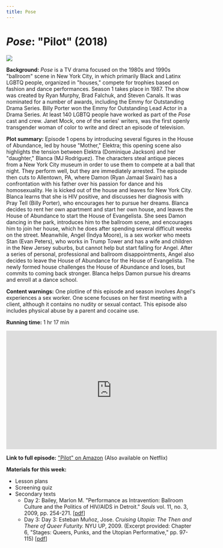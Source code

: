 ```yaml
---
title: Pose
---
```

# *Pose*: "Pilot" (2018)

<a href="https://cdn.cinematerial.com/p/297x/78e0qhjg/pose-movie-poster-md.jpg?v=1539966578">
<img src="https://cdn.cinematerial.com/p/297x/78e0qhjg/pose-movie-poster-md.jpg?v=1539966578" class="poster">
</a>

**Background:** *Pose* is a TV drama focused on the 1980s and 1990s "ballroom" scene in New York City, in which primarily Black and Latinx LGBTQ people, organized in "houses," compete for trophies based on fashion and dance performances. Season 1 takes place in 1987. The show was created by Ryan Murphy, Brad Falchuk, and Steven Canals. It was nominated for a number of awards, including the Emmy for Outstanding Drama Series. Billy Porter won the Emmy for Outstanding Lead Actor in a Drama Series. At least 140 LGBTQ people have worked as part of the *Pose* cast and crew. Janet Mock, one of the series' writers, was the first openly transgender woman of color to write and direct an episode of television.

**Plot summary:** Episode 1 opens by introducing several figures in the House of Abundance, led by house "Mother," Elektra; this opening scene also highlights the tension between Elektra (Dominique Jackson) and her "daughter," Blanca (MJ Rodriguez). The characters steal antique pieces from a New York City museum in order to use them to compete at a ball that night. They perform well, but they are immediately arrested. The episode then cuts to Allentown, PA, where Damon (Ryan Jamaal Swain) has a confrontation with his father over his passion for dance and his homosexuality. He is kicked out of the house and leaves for New York City. Blanca learns that she is HIV positive, and discusses her diagnosis with Pray Tell (Billy Porter), who encourages her to pursue her dreams. Blanca decides to rent her own apartment and start her own house, and leaves the House of Abundance to start the House of Evangelista. She sees Damon dancing in the park, introduces him to the ballroom scene, and encourages him to join her house, which he does after spending several difficult weeks on the street. Meanwhile, Angel (Indya Moore), is a sex worker who meets Stan (Evan Peters), who works in Trump Tower and has a wife and children in the New Jersey suburbs, but cannot help but start falling for Angel. After a series of personal, professional and ballroom disappointments, Angel also decides to leave the House of Abundance for the House of Evangelista. The newly formed house challenges the House of Abundance and loses, but commits to coming back stronger. Blanca helps Damon pursue his dreams and enroll at a dance school.    

**Content warnings:** One plotline of this episode and season involves Angel's experiences a sex worker. One scene focuses on her first meeting with a client, although it contains no nudity or sexual contact. This episode also includes physical abuse by a parent and cocaine use.

**Running time:** 1 hr 17 min

<div class="video-container">
<iframe width="560" height="315" src="https://www.youtube.com/embed/_t4YuPXdLZw" frameborder="0" allow="accelerometer; autoplay; clipboard-write; encrypted-media; gyroscope; picture-in-picture" allowfullscreen></iframe>
</div>

**Link to full episode:** ["Pilot" on Amazon](https://www.amazon.com/gp/video/detail/B07D4RLKRD/ref=atv_dp_season_select_s1) (Also available on Netflix)

**Materials for this week:**
* Lesson plans
* Screening quiz
* Secondary texts
    * Day 2: Bailey, Marlon M. "Performance as Intravention: Ballroom Culture and the Politics of HIV/AIDS in Detroit." *Souls* vol. 11, no. 3, 2009, pp. 254-271. [<a href="/modules/unit 4: queer utopias/Performance as Intravention.pdf" download>pdf</a>]
    * Day 3: Day 3: Esteban Muñoz, Jose. *Cruising Utopia: The Then and There of Queer Futurity.* NYU UP, 2009. (Excerpt provided: Chapter 6, "Stages: Queers, Punks, and the Utopian Performative," pp. 97-115) [<a href="/modules/unit 4: queer utopias/Munoz Stages.pdf" download>pdf</a>]

